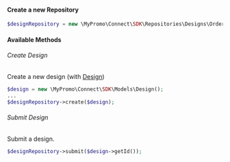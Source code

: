 #### Create a new Repository
```php
$designRepository = new \MyPromo\Connect\SDK\Repositories\Designs\OrderRepository($client);
```

#### Available Methods

###### Create Design
Create a new design (with [Design][Design])
```php
$design = new \MyPromo\Connect\SDK\Models\Design();
...
$designRepository->create($design);
```

###### Submit Design
Submit a design. 

```php
$designRepository->submit($design->getId());
```

[Design]: ../Models/Design.md

